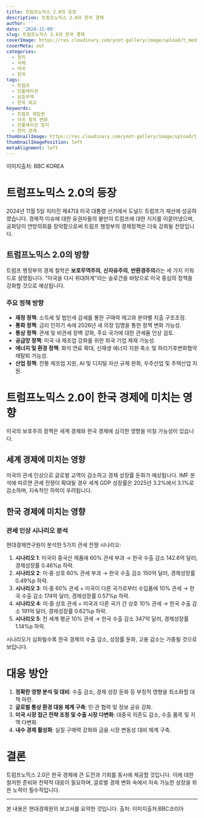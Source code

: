 ```yaml
---
title: 트럼프노믹스 2.0의 등장
description: 트럼프노믹스 2.0과 한국 경제
author: ''
date: '2024-11-09'
slug: 트럼프노믹스 2.0과 한국 경제
coverImage: https://res.cloudinary.com/ynot-gallery/image/upload/t_media_lib_thumb/v1739175173/blog/23_as08s6.png
coverMeta: out
categories:
  - 정치
  - 국제
  - 미국
  - 한국
tags:
  - 트럼프
  - 인플레이션
  - 보호무역
  - 한국 외교
keywords:
  - 트럼프 재집권
  - 미국 정치 변화
  - 인플레이션 정치
  - 한미 관계
thumbnailImage: https://res.cloudinary.com/ynot-gallery/image/upload/t_media_lib_thumb/v1739175173/blog/23_as08s6.png
thumbnailImagePosition: left
metaAlignment: left
---
```


<!--more-->
이미지출처: BBC KOREA

# 트럼프노믹스 2.0의 등장

2024년 11월 5일 치러진 제47대 미국 대통령 선거에서 도널드 트럼프가 재선에 성공하였습니다. 경제적 이슈에 대한 유권자들의 불만이 트럼프에 대한 지지를 이끌어냈으며, 공화당이 연방의회를 장악함으로써 트럼프 행정부의 경제정책은 더욱 강화될 전망입니다.

## 트럼프노믹스 2.0의 방향

트럼프 행정부의 경제 철학은 **보호무역주의**, **신자유주의**, **반환경주의**라는 세 가지 키워드로 설명됩니다. "미국을 다시 위대하게"라는 슬로건을 바탕으로 미국 중심의 정책을 강화할 것으로 예상됩니다.

### 주요 정책 방향

- **재정 정책**: 소득세 및 법인세 감세를 통한 구매력 제고와 분야별 지출 구조조정.
- **통화 정책**: 금리 인하기 속에 2026년 새 의장 임명을 통한 정책 변화 가능성.
- **통상 정책**: 관세 및 비관세 장벽 강화, 주요 국가에 대한 관세율 인상 검토.
- **공급망 정책**: 미국 내 제조업 강화를 위한 외국 기업 제재 가능성.
- **에너지 및 환경 정책**: 화석 연료 확대, 신재생 에너지 지원 축소 및 파리기후변화협약 재탈퇴 가능성.
- **산업 정책**: 전통 제조업 지원, AI 및 디지털 자산 규제 완화, 우주산업 및 주택산업 지원.

# 트럼프노믹스 2.0이 한국 경제에 미치는 영향

미국의 보호주의 정책은 세계 경제와 한국 경제에 심각한 영향을 미칠 가능성이 있습니다.

## 세계 경제에 미치는 영향

미국의 관세 인상으로 글로벌 교역이 감소하고 경제 성장률 둔화가 예상됩니다. IMF 분석에 따르면 관세 전쟁이 확대될 경우 세계 GDP 성장률은 2025년 3.2%에서 3.1%로 감소하며, 지속적인 하락이 우려됩니다.

## 한국 경제에 미치는 영향

### 관세 인상 시나리오 분석

현대경제연구원이 분석한 5가지 관세 전쟁 시나리오:

1. **시나리오 1**: 미국이 중국산 제품에 60% 관세 부과 → 한국 수출 감소 142.6억 달러, 경제성장률 0.46%p 하락.
2. **시나리오 2**: 미·중 상호 60% 관세 부과 → 한국 수출 감소 150억 달러, 경제성장률 0.49%p 하락.
3. **시나리오 3**: 미·중 60% 관세 + 미국이 다른 국가로부터 수입품에 10% 관세 → 한국 수출 감소 174억 달러, 경제성장률 0.57%p 하락.
4. **시나리오 4**: 미·중 상호 관세 + 미국과 다른 국가 간 상호 10% 관세 → 한국 수출 감소 191억 달러, 경제성장률 0.62%p 하락.
5. **시나리오 5**: 전 세계 평균 10% 관세 → 한국 수출 감소 347억 달러, 경제성장률 1.14%p 하락.

시나리오가 심화될수록 한국 경제의 수출 감소, 성장률 둔화, 고용 감소는 가중될 것으로 보입니다.

# 대응 방안

1. **정확한 영향 분석 및 대비**: 수출 감소, 경제 성장 둔화 등 부정적 영향을 최소화할 대책 마련.
2. **글로벌 통상 환경 대응 체계 구축**: 민·관 협력 및 정보 공유 강화.
3. **미국 시장 접근 전략 조정 및 수출 시장 다변화**: 대중국 의존도 감소, 수출 품목 및 지역 다변화.
4. **내수 경제 활성화**: 실질 구매력 강화와 금융 시장 변동성 대비 체계 구축.

# 결론

트럼프노믹스 2.0은 한국 경제에 큰 도전과 기회를 동시에 제공할 것입니다. 이에 대한 철저한 준비와 전략적 대응이 필요하며, 글로벌 경제 변화 속에서 지속 가능한 성장을 위한 노력이 필수적입니다.

---

본 내용은 현대경제원의 보고서를 요약한 것입니다.
출처:
이미지출처:BBC코리아
